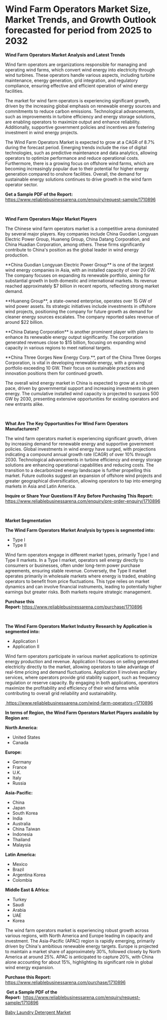 <p><h1>Wind Farm Operators Market Size, Market Trends, and Growth Outlook forecasted for period from 2025 to 2032</h1></p><p><strong>Wind Farm Operators Market Analysis and Latest Trends</strong></p>
<p><p>Wind farm operators are organizations responsible for managing and operating wind farms, which convert wind energy into electricity through wind turbines. These operators handle various aspects, including turbine maintenance, energy generation, grid integration, and regulatory compliance, ensuring effective and efficient operation of wind energy facilities.</p><p>The market for wind farm operators is experiencing significant growth, driven by the increasing global emphasis on renewable energy sources and commitments to reduce carbon emissions. Technological advancements, such as improvements in turbine efficiency and energy storage solutions, are enabling operators to maximize output and enhance reliability. Additionally, supportive government policies and incentives are fostering investment in wind energy projects.</p><p>The Wind Farm Operators Market is expected to grow at a CAGR of 8.7% during the forecast period. Emerging trends include the rise of digital technologies, such as predictive maintenance and data analytics, allowing operators to optimize performance and reduce operational costs. Furthermore, there is a growing focus on offshore wind farms, which are becoming increasingly popular due to their potential for higher energy generation compared to onshore facilities. Overall, the demand for sustainable energy solutions continues to drive growth in the wind farm operator sector.</p></p>
<p><strong>Get a Sample PDF of the Report:&nbsp;</strong> <a href="https://www.reliablebusinessarena.com/enquiry/request-sample/1710896?utm_campaign=2137&utm_medium=2&utm_source=Github&utm_content=ia&utm_term=27032025&utm_id=wind-farm-operators">https://www.reliablebusinessarena.com/enquiry/request-sample/1710896</a></p>
<p>&nbsp;</p>
<p><strong>Wind Farm Operators Major Market Players</strong></p>
<p><p>The Chinese wind farm operators market is a competitive arena dominated by several major players. Key companies include China Guodian Longyuan Electric Power Group, Huaneng Group, China Datang Corporation, and China Huadian Corporation, among others. These firms significantly contribute to China's position as the global leader in wind energy production.</p><p>**China Guodian Longyuan Electric Power Group** is one of the largest wind energy companies in Asia, with an installed capacity of over 20 GW. The company focuses on expanding its renewable portfolio, aiming for substantial growth in both domestic and international markets. Its revenue reached approximately $7 billion in recent reports, reflecting strong market demand.</p><p>**Huaneng Group**, a state-owned enterprise, operates over 15 GW of wind power assets. Its strategic initiatives include investments in offshore wind projects, positioning the company for future growth as demand for cleaner energy sources escalates. The company reported sales revenue of around $22 billion.</p><p>**China Datang Corporation** is another prominent player with plans to enhance its renewable energy output significantly. The corporation generated revenues close to $15 billion, focusing on expanding wind capacity in various regions to meet national targets.</p><p>**China Three Gorges New Energy Corp.**, part of the China Three Gorges Corporation, is vital in developing renewable energy, with a growing portfolio exceeding 10 GW. Their focus on sustainable practices and innovation positions them for continued growth.</p><p>The overall wind energy market in China is expected to grow at a robust pace, driven by governmental support and increasing investments in green energy. The cumulative installed wind capacity is projected to surpass 500 GW by 2030, presenting extensive opportunities for existing operators and new entrants alike.</p></p>
<p>&nbsp;</p>
<p><strong>What Are The Key Opportunities For Wind Farm Operators Manufacturers?</strong></p>
<p><p>The wind farm operators market is experiencing significant growth, driven by increasing demand for renewable energy and supportive government policies. Global investments in wind energy have surged, with projections indicating a compound annual growth rate (CAGR) of over 10% through 2030. Technological advancements in turbine efficiency and energy storage solutions are enhancing operational capabilities and reducing costs. The transition to a decarbonized energy landscape is further propelling this market. Future outlooks suggest an expansion of offshore wind projects and greater geographical diversification, allowing operators to tap into emerging markets in Asia and Latin America.</p></p>
<p><strong>Inquire or Share Your Questions If Any Before Purchasing This Report:</strong> <a href="https://www.reliablebusinessarena.com/enquiry/pre-order-enquiry/1710896?utm_campaign=2137&utm_medium=2&utm_source=Github&utm_content=ia&utm_term=27032025&utm_id=wind-farm-operators">https://www.reliablebusinessarena.com/enquiry/pre-order-enquiry/1710896</a></p>
<p>&nbsp;</p>
<p><strong>Market Segmentation</strong></p>
<p><strong>The Wind Farm Operators Market Analysis by types is segmented into:</strong></p>
<p><ul><li>Type I</li><li>Type II</li></ul></p>
<p><p>Wind farm operators engage in different market types, primarily Type I and Type II markets. In a Type I market, operators sell energy directly to consumers or businesses, often under long-term power purchase agreements, ensuring stable revenue. Conversely, the Type II market operates primarily in wholesale markets where energy is traded, enabling operators to benefit from price fluctuations. This type relies on market dynamics and can involve financial instruments, leading to potentially higher earnings but greater risks. Both markets require strategic management.</p></p>
<p><strong>Purchase this Report:&nbsp;</strong><a href="https://www.reliablebusinessarena.com/purchase/1710896?utm_campaign=2137&utm_medium=2&utm_source=Github&utm_content=ia&utm_term=27032025&utm_id=wind-farm-operators">https://www.reliablebusinessarena.com/purchase/1710896</a></p>
<p>&nbsp;</p>
<p><strong>The Wind Farm Operators Market Industry Research by Application is segmented into:</strong></p>
<p><ul><li>Application I</li><li>Application II</li></ul></p>
<p><p>Wind farm operators participate in various market applications to optimize energy production and revenue. Application I focuses on selling generated electricity directly to the market, allowing operators to take advantage of real-time pricing and demand fluctuations. Application II involves ancillary services, where operators provide grid stability support, such as frequency regulation or reserve capacity. By engaging in both applications, operators maximize the profitability and efficiency of their wind farms while contributing to overall grid reliability and sustainability.</p></p>
<p><a href="https://www.reliablebusinessarena.com/wind-farm-operators-r1710896?utm_campaign=2137&utm_medium=2&utm_source=Github&utm_content=ia&utm_term=27032025&utm_id=wind-farm-operators">&nbsp;https://www.reliablebusinessarena.com/wind-farm-operators-r1710896</a></p>
<p><strong>In terms of Region, the Wind Farm Operators Market Players available by Region are:</strong></p>
<p>
    <p> <strong> North America: </strong>
        <ul>
            <li>United States</li>
            <li>Canada</li>
        </ul>
        </p> 
    <p> <strong> Europe: </strong>
        <ul>
            <li>Germany</li>
            <li>France</li>
            <li>U.K.</li>
            <li>Italy</li>
            <li>Russia</li>
        </ul>
        </p> 
    <p> <strong> Asia-Pacific: </strong>
        <ul>
            <li>China</li>
            <li>Japan</li>
            <li>South Korea</li>
            <li>India</li>
            <li>Australia</li>
            <li>China Taiwan</li>
            <li>Indonesia</li>
            <li>Thailand</li>
            <li>Malaysia</li>
        </ul>
        </p> 
    <p> <strong> Latin America: </strong>
        <ul>
            <li>Mexico</li>
            <li>Brazil</li>
            <li>Argentina Korea</li>
            <li>Colombia</li>
        </ul>
        </p> 
    <p> <strong> Middle East & Africa: </strong>
        <ul>
            <li>Turkey</li>
            <li>Saudi</li>
            <li>Arabia</li>
            <li>UAE</li>
            <li>Korea</li>
        </ul>
    </p>
    </p>
<p><p>The wind farm operators market is experiencing robust growth across various regions, with North America and Europe leading in capacity and investment. The Asia-Pacific (APAC) region is rapidly emerging, primarily driven by China's ambitious renewable energy targets. Europe is projected to maintain a market share of approximately 30%, followed closely by North America at around 25%. APAC is anticipated to capture 20%, with China alone accounting for about 15%, highlighting its significant role in global wind energy expansion.</p></p>
<p><strong>Purchase this Report: </strong><a href="https://www.reliablebusinessarena.com/purchase/1710896?utm_campaign=2137&utm_medium=2&utm_source=Github&utm_content=ia&utm_term=27032025&utm_id=wind-farm-operators">https://www.reliablebusinessarena.com/purchase/1710896</a></p>
<p>&nbsp;<strong>Get a Sample PDF of the Report:&nbsp;&nbsp;</strong><a href="https://www.reliablebusinessarena.com/enquiry/request-sample/1710896?utm_campaign=2137&utm_medium=2&utm_source=Github&utm_content=ia&utm_term=27032025&utm_id=wind-farm-operators">https://www.reliablebusinessarena.com/enquiry/request-sample/1710896</a></p>
<p><strong></strong></p>
<p><p><a href="https://github.com/nwokechock6s/Market-Research-Report-List-1/blob/main/baby-laundry-detergent-market.md?utm_campaign=2137&utm_medium=2&utm_source=Github&utm_content=ia&utm_term=27032025&utm_id=wind-farm-operators">Baby Laundry Detergent Market</a></p></p>